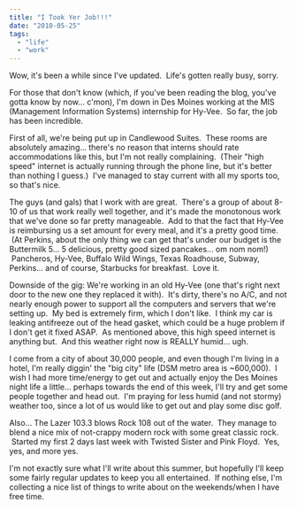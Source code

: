 ```yaml
---
title: "I Took Yer Job!!!"
date: "2010-05-25"
tags:
  - "life"
  - "work"
---
```


Wow, it's been a while since I've updated.  Life's gotten really busy, sorry.

For those that don't know (which, if you've been reading the blog, you've gotta know by now... c'mon), I'm down in Des Moines working at the MIS (Management Information Systems) internship for Hy-Vee.  So far, the job has been incredible.

First of all, we're being put up in Candlewood Suites.  These rooms are absolutely amazing... there's no reason that interns should rate accommodations like this, but I'm not really complaining.  (Their "high speed" internet is actually running through the phone line, but it's better than nothing I guess.)  I've managed to stay current with all my sports too, so that's nice.

The guys (and gals) that I work with are great.  There's a group of about 8-10 of us that work really well together, and it's made the monotonous work that we've done so far pretty manageable.  Add to that the fact that Hy-Vee is reimbursing us a set amount for every meal, and it's a pretty good time.  (At Perkins, about the only thing we can get that's under our budget is the Buttermilk 5... 5 delicious, pretty good sized pancakes... om nom nom!)  Pancheros, Hy-Vee, Buffalo Wild Wings, Texas Roadhouse, Subway, Perkins... and of course, Starbucks for breakfast.  Love it.

Downside of the gig: We're working in an old Hy-Vee (one that's right next door to the new one they replaced it with).  It's dirty, there's no A/C, and not nearly enough power to support all the computers and servers that we're setting up.  My bed is extremely firm, which I don't like.  I think my car is leaking antifreeze out of the head gasket, which could be a huge problem if I don't get it fixed ASAP.  As mentioned above, this high speed internet is anything but.  And this weather right now is REALLY humid... ugh.

I come from a city of about 30,000 people, and even though I'm living in a hotel, I'm really diggin' the "big city" life (DSM metro area is ~600,000).  I wish I had more time/energy to get out and actually enjoy the Des Moines night life a little... perhaps towards the end of this week, I'll try and get some people together and head out.  I'm praying for less humid (and not stormy) weather too, since a lot of us would like to get out and play some disc golf.

Also... The Lazer 103.3 blows Rock 108 out of the water.  They manage to blend a nice mix of not-crappy modern rock with some great classic rock.  Started my first 2 days last week with Twisted Sister and Pink Floyd.  Yes, yes, and more yes.

I'm not exactly sure what I'll write about this summer, but hopefully I'll keep some fairly regular updates to keep you all entertained.  If nothing else, I'm collecting a nice list of things to write about on the weekends/when I have free time.
